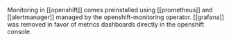 Monitoring in [[openshift]] comes preinstalled using [[prometheus]] and [[alertmanager]] managed by the openshift-monitoring operator. [[grafana]] was removed in favor of metrics dashboards directly in the openshift console. 